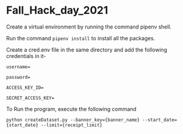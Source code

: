 # Fall_Hack_day_2021

Create a virtual environment by running the command pipenv shell.

Run the command `pipenv install` to install all the packages.

Create a cred.env file in the same directory and add the following credentials in it-

`username=`

`password=`

`ACCESS_KEY_ID=`

`SECRET_ACCESS_KEY=`

To Run the program, execute the following command

`python createDataset.py --banner_key={banner_name} --start_date={start_date} --limit={receipt_limit}`